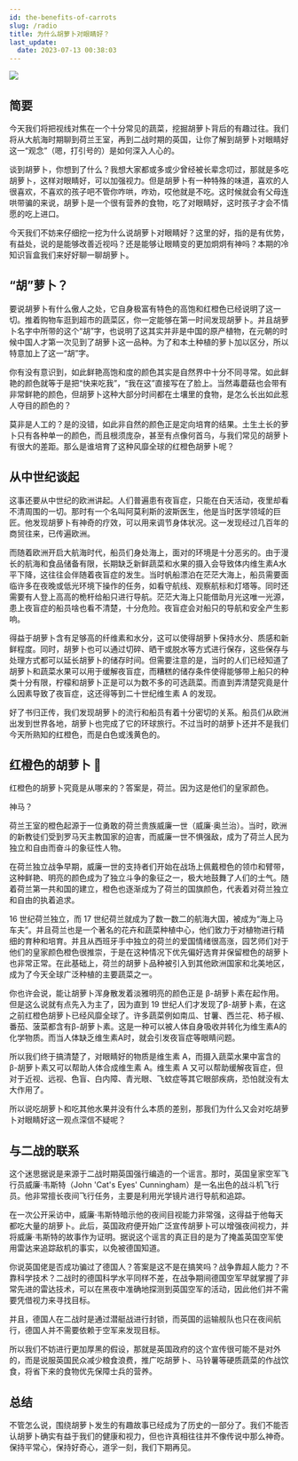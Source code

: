 ```yaml
---
id: the-benefits-of-carrots
slug: /radio
title: 为什么胡萝卜对眼睛好？
last_update:
  date: 2023-07-13 00:38:03
---
```


![](https://resource.offshoreview.xyz/new-docu/5970de2d8e7303de808458fab4c8c9ee.png)

## 简要

今天我们将把视线对焦在一个十分常见的蔬菜，挖掘胡萝卜背后的有趣过往。我们将从大航海时期聊到荷兰王室，再到二战时期的英国，让你了解到胡萝卜对眼睛好这一“观念”（嗯，打引号的）是如何深入人心的。

谈到胡萝卜，你想到了什么？我想大家都或多或少曾经被长辈念叨过，那就是多吃胡萝卜，这样对眼睛好，可以加强视力。但是胡萝卜有一种特殊的味道，喜欢的人很喜欢，不喜欢的孩子吧不管你咋哄，咋劝，哎他就是不吃。这时候就会有父母连哄带骗的来说，胡萝卜是一个很有营养的食物，吃了对眼睛好，这时孩子才会不情愿的吃上进口。

今天我们不妨来仔细挖一挖为什么说胡萝卜对眼睛好？这里的好，指的是有优势，有益处，说的是能够改善近视吗？还是能够让眼睛变的更加炯炯有神吗？本期的冷知识盲盒我们来好好聊一聊胡萝卜。

## “胡”萝卜？

要说胡萝卜有什么傲人之处，它自身极富有特色的高饱和红橙色已经说明了这一切。推着购物车逛到超市的蔬菜区，你一定能够在第一时间发现胡萝卜。并且胡萝卜名字中所带的这个“胡”字，也说明了这其实并非是中国的原产植物，在元朝的时候中国人才第一次见到了胡萝卜这一品种。为了和本土种植的萝卜加以区分，所以特意加上了这一“胡”字。

你有没有意识到，如此鲜艳高饱和度的颜色其实是自然界中十分不同寻常。如此鲜艳的颜色就等于是把“快来吃我”，“我在这”直接写在了脸上。当然毒蘑菇也会带有非常鲜艳的颜色，但胡萝卜这种大部分时间都在土壤里的食物，是怎么长出如此惹人夺目的颜色的？

莫非是人工的？是的没错，如此非自然的颜色正是定向培育的结果。土生土长的萝卜只有各种单一的颜色，而且根须庞杂，甚至有点像何首乌，与我们常见的胡萝卜有很大的差距。那么是谁培育了这种风靡全球的红橙色胡萝卜呢？

## 从中世纪谈起

这事还要从中世纪的欧洲讲起。人们普遍患有夜盲症，只能在白天活动，夜里却看不清周围的一切。那时有一个名叫阿莫利斯的波斯医生，他是当时医学领域的巨匠。他发现胡萝卜有神奇的疗效，可以用来调节身体状况。这一发现经过几百年的商贸往来，已传遍欧洲。

而随着欧洲开启大航海时代，船员们身处海上，面对的环境是十分恶劣的。由于漫长的航海和食品储备有限，长期缺乏新鲜蔬菜和水果的摄入会导致体内维生素A水平下降，这往往会伴随着夜盲症的发生。当时帆船漂泊在茫茫大海上，船员需要面临许多在夜晚或低光环境下操作的任务，如看守航线、观察航标和灯塔等。同时还需要有人登上高高的桅杆给船只进行导航。茫茫大海上只能借助月光这唯一光源，患上夜盲症的船员啥也看不清楚，十分危险。夜盲症会对船只的导航和安全产生影响。

得益于胡萝卜含有足够高的纤维素和水分，这可以使得胡萝卜保持水分、质感和新鲜程度。同时，胡萝卜也可以通过切碎、晒干或脱水等方式进行保存，这些保存与处理方式都可以延长胡萝卜的储存时间。但需要注意的是，当时的人们已经知道了胡萝卜和蔬菜水果可以用于缓解夜盲症，而糟糕的储存条件使得能够带上船只的种类十分有限，柠檬和胡萝卜正是可以为数不多的可选蔬菜。而直到弄清楚究竟是什么因素导致了夜盲症，这还得等到二十世纪维生素 A 的发现。

好了书归正传，我们发现胡萝卜的流行和船员有着十分密切的关系。船员们从欧洲出发到世界各地，胡萝卜也完成了它的环球旅行。不过当时的胡萝卜还并不是我们今天所熟知的红橙色，而是白色或浅黄色的。

## 红橙色的胡萝卜 🥕

红橙色的胡萝卜究竟是从哪来的？答案是，荷兰。因为这是他们的皇家颜色。

神马？

荷兰王室的橙色起源于一位勇敢的荷兰贵族威廉一世（威廉·奥兰治）。当时，欧洲的新教徒们受到罗马天主教国家的迫害，而威廉一世不惧强敌，成为了荷兰人民为独立和自由而奋斗的象征性人物。

在荷兰独立战争早期，威廉一世的支持者们开始在战场上佩戴橙色的领巾和臂带，这种鲜艳、明亮的颜色成为了独立斗争的象征之一，极大地鼓舞了人们的士气。随着荷兰第一共和国的建立，橙色也逐渐成为了荷兰的国旗颜色，代表着对荷兰独立和自由的执着追求。

16 世纪荷兰独立，而 17 世纪荷兰就成为了数一数二的航海大国，被成为“海上马车夫”。并且荷兰也是一个著名的花卉和蔬菜种植中心，他们致力于对植物进行精细的育种和培育。并且从西班牙手中独立的荷兰的爱国情绪很高涨，园艺师们对于他们的皇家颜色橙色很推崇，于是在这种情况下优先偏好选育并保留橙色的胡萝卜也非常正常。在此基础上，荷兰的胡萝卜品种被引入到其他欧洲国家和北美地区，成为了今天全球广泛种植的主要蔬菜之一。

你也许会说，能让胡萝卜浑身散发着淡雅明亮的颜色正是 β-胡萝卜素在起作用。但是这么说就有点先入为主了，因为直到 19 世纪人们才发现了β-胡萝卜素，在这之前红橙色胡萝卜已经风靡全球了。许多蔬菜例如南瓜、甘薯、西兰花、柿子椒、番茄、菠菜都含有β-胡萝卜素。这是一种可以被人体自身吸收并转化为维生素A的化学物质。而当人体缺乏维生素A时，就会引发夜盲症等眼睛问题。

所以我们终于搞清楚了，对眼睛好的物质是维生素 A，而摄入蔬菜水果中富含的β-胡萝卜素又可以帮助人体合成维生素 A。维生素 A 又可以帮助缓解夜盲症，但对于近视、远视、色盲、白内障、青光眼、飞蚊症等其它眼部疾病，恐怕就没有太大作用了。

所以说吃胡萝卜和吃其他水果并没有什么本质的差别，那我们为什么又会对吃胡萝卜对眼睛好这一观点深信不疑呢？

## 与二战的联系

这个迷思据说是来源于二战时期英国强行编造的一个谣言。那时，英国皇家空军飞行员威廉·韦斯特（John 'Cat's Eyes' Cunningham）是一名出色的战斗机飞行员。他非常擅长夜间飞行任务，主要是利用光学镜片进行导航和追踪。

在一次公开采访中，威廉·韦斯特暗示他的夜间目视能力非常强，这得益于他每天都吃大量的胡萝卜。此后，英国政府便开始广泛宣传胡萝卜可以增强夜间视力，并将威廉·韦斯特的故事作为证明。据说这个谣言的真正目的是为了掩盖英国空军使用雷达来追踪敌机的事实，以免被德国知道。

你说英国佬是否成功骗过了德国人？答案是这不是在搞笑吗？战争靠超人能力？不靠科学技术？二战时的德国科学水平同样不差，在战争期间德国空军早就掌握了非常先进的雷达技术，可以在黑夜中准确地探测到英国空军的活动，因此他们并不需要凭借视力来寻找目标。

并且，德国人在二战时是通过潜艇战进行封锁，而英国的运输舰队也只在夜间航行，德国人并不需要依赖于空军来发现目标。

所以我们不妨进行更加厚黑的假设，那就是英国政府的这个宣传很可能不是对外的，而是说服英国民众减少粮食浪费，推广吃胡萝卜、马铃薯等硬质蔬菜的作战饮食，将省下来的食物优先保障士兵的营养。

## 总结

不管怎么说，围绕胡萝卜发生的有趣故事已经成为了历史的一部分了。我们不能否认胡萝卜确实有益于我们的健康和视力，但也许真相往往并不像传说中那么神奇。保持平常心，保持好奇心，道孚一刻，我们下期再见。
